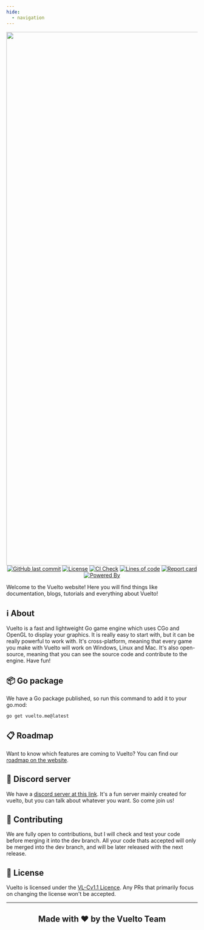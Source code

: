 ```yaml
---
hide:
  - navigation
---
```


<p align="center">
  <img width="1400" alt="banner" src="https://github.com/vuelto-org/vuelto/raw/latest/logo/banner-dark.png">
  <a href="https://github.com/vuelto-org/vuelto"><img alt="GitHub last commit" src="https://img.shields.io/github/last-commit/vuelto-org/vuelto"></a>
  <a href="https://github.com/vuelto-org/license"><img alt="License" src="https://img.shields.io/badge/license-VL--Cv1.1-blue"></a>
  <a href="https://github.com/vuelto-org/vuelto"><img alt="CI Check" src="https://github.com/vuelto-org/vuelto/actions/workflows/ci_check.yml/badge.svg"></a>
  <a href="https://github.com/vuelto-org/vuelto"><img alt="Lines of code" src="https://www.aschey.tech/tokei/github/vuelto-org/vuelto"></a>
  <a href="https://goreportcard.com/report/github.com/vuelto-org/vuelto"><img alt="Report card" src="https://goreportcard.com/badge/github.com/vuelto-org/vuelto"></a>
  <a href="https://www.opengl.org/Documentation/Specs.html"><img alt="Powered By" src="https://img.shields.io/badge/powered_by-GL_3.3-blue"></a>
</p>

Welcome to the Vuelto website! Here you will find things like documentation, blogs, tutorials and everything about Vuelto!

## ℹ️  About
Vuelto is a fast and lightweight Go game engine which uses CGo and OpenGL to display your graphics. It is really easy to start with, but it can be really powerful to work with. It's cross-platform, meaning that every game you make with Vuelto will work on Windows, Linux and Mac. It's also open-source, meaning that you can see the source code and contribute to the engine. Have fun!

## 📦 Go package
We have a Go package published, so run this command to add it to your go.mod:
```bash
go get vuelto.me@latest
```

## 📋 Roadmap
Want to know which features are coming to Vuelto? You can find our [roadmap on the website](https://vuelto-org.github.io/vuelto/roadmap/v1).

## 🎉 Discord server
We have a [discord server at this link](https://discord.gg/gZqdRXbbqg). It's a fun server mainly created for vuelto, but you can talk about whatever you want. So come join us!

## 🤝 Contributing
We are fully open to contributions, but I will check and test your code before merging it into the dev branch. All your code thats accepted will only be merged into the dev branch, and will be later released with the next release.

## 🔐 License
Vuelto is licensed under the [VL-Cv1.1 Licence](LICENSE.md). Any PRs that primarily focus on changing the license won't be accepted.

---

<h2 style="text-align: center;">Made with ❤️ by the Vuelto Team </h2>
